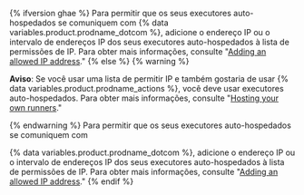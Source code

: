 {% ifversion ghae %}
Para permitir que os seus executores auto-hospedados se comuniquem com
{% data variables.product.prodname_dotcom %}, adicione o endereço IP ou o intervalo de endereços IP dos seus executores auto-hospedados à lista de permissões de IP. Para obter mais informações, consulte "[Adding an allowed IP address](#adding-an-allowed-ip-address)."
{% else %}
{% warning %}

**Aviso**: Se você usar uma lista de permitir IP e também gostaria de usar {% data variables.product.prodname_actions %}, você deve usar executores auto-hospedados. Para obter mais informações, consulte "[Hosting your own runners](/actions/automating-your-workflow-with-github-actions/about-self-hosted-runners)."

{% endwarning %}
Para permitir que os seus executores auto-hospedados se comuniquem com

{% data variables.product.prodname_dotcom %}, adicione o endereço IP ou o intervalo de endereços IP dos seus executores auto-hospedados à lista de permissões de IP. Para obter mais informações, consulte "[Adding an allowed IP address](#adding-an-allowed-ip-address)."
{% endif %}
